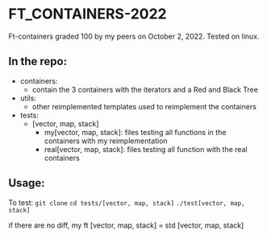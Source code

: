 # FT_CONTAINERS-2022
Ft-containers graded 100 by my peers on October 2, 2022. Tested on linux.

## In the repo: 
- containers:
  - contain the 3 containers with the iterators and a Red and Black Tree
- utils: 
  - other reimplemented templates used to reimplement the containers
- tests:
  - [vector, map, stack]
    - my[vector, map, stack]: files testing all functions in the containers with my reimplementation
    - real[vector, map, stack]: files testing all function with the real containers

## Usage: 
To test: 
`git clone`
`cd tests/[vector, map, stack]`
`./test[vector, map, stack]`

if there are no diff, my ft [vector, map, stack] = std [vector, map, stack]
